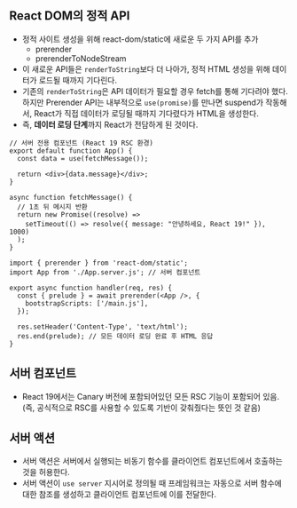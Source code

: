 ## React DOM의 정적 API

- 정적 사이트 생성을 위해 react-dom/static에 새로운 두 가지 API를 추가
  - prerender
  - prerenderToNodeStream
- 이 새로운 API들은 `renderToString`보다 더 나아가, 정적 HTML 생성을 위해 데이터가 로드될 때까지 기다린다.
- 기존의 `renderToString`은 API 데이터가 필요할 경우 fetch를 통해 기다려야 했다. 하지만 Prerender API는 내부적으로 `use(promise)`를 만나면 suspend가 작동해서, React가 직접 데이터가 로딩될 때까지 기다렸다가 HTML을 생성한다.
- 즉, **데이터 로딩 단계**까지 React가 전담하게 된 것이다.

```JSX
// 서버 전용 컴포넌트 (React 19 RSC 환경)
export default function App() {
  const data = use(fetchMessage());

  return <div>{data.message}</div>;
}

async function fetchMessage() {
  // 1초 뒤 메시지 반환
  return new Promise((resolve) =>
    setTimeout(() => resolve({ message: "안녕하세요, React 19!" }), 1000)
  );
}
```

```JSX
import { prerender } from 'react-dom/static';
import App from './App.server.js'; // 서버 컴포넌트

export async function handler(req, res) {
  const { prelude } = await prerender(<App />, {
    bootstrapScripts: ['/main.js'],
  });

  res.setHeader('Content-Type', 'text/html');
  res.end(prelude); // 모든 데이터 로딩 완료 후 HTML 응답
}

```

## 서버 컴포넌트

- React 19에서는 Canary 버전에 포함되어있던 모든 RSC 기능이 포함되어 있음. (즉, 공식적으로 RSC를 사용할 수 있도록 기반이 갖춰줬다는 뜻인 것 같음)

## 서버 액션

- 서버 액션은 서버에서 실행되는 비동기 함수를 클라이언트 컴포넌트에서 호출하는 것을 허용한다.
- 서버 액션이 `use server` 지시어로 정의될 때 프레임워크는 자동으로 서버 함수에 대한 참조를 생성하고 클라이언트 컴포넌트에 이를 전달한다.
